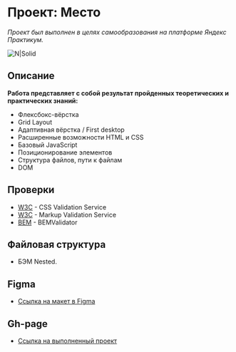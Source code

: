 # Проект: Место #
_Проект был выполнен в целях самообразования на платформе Яндекс Практикум._

![N|Solid](https://i.ibb.co/fDtwkDn/1.png)

## Описание ##
__Работа представляет с собой результат пройденных теоретических и практических знаний:__
- Флексбокс-вёрстка
- Grid Layout
- Адаптивная вёрстка / First desktop
- Расширенные возможности HTML и CSS
- Базовый JavaScript
- Позиционирование элементов
- Структура файлов, пути к файлам
- DOM


## Проверки ##

- [W3C](http://www.css-validator.org/) - CSS Validation Service
- [W3C](https://validator.w3.org/) - Markup Validation Service
- [BEM](https://nglazov.github.io/bem-validator-page/) - BEMValidator

## Файловая структура ##

- БЭМ Nested.


## Figma ##

* [Ссылка на макет в Figma](https://www.figma.com/file/5S2WSbEFL6awjVWJ0NWL8Q/Sprint-3_-Russia-_-desktop-mobile?node-id=28503%3A0)

## Gh-page ##

* [Ссылка на выполненный проект]()


